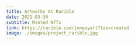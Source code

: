 ```yaml
---
title: Artworks At Rarible
date: 2021-03-30
subtitle: Minted NFTs
link: https://rarible.com/jonezyart?tab=created
image: ./images/project_rarible.jpg
---
```

